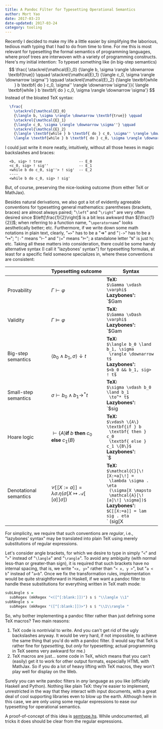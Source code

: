 ```yaml
---
title: A Pandoc Filter for Typesetting Operational Semantics
author: Mort Yao
date: 2017-03-23
date-updated: 2017-03-24
category: tooling
---
```


Recently I decided to make my life a little easier by simplifying the laborious, tedious math typing that I had to do from time to time. For me this is most relevant for typesetting the formal semantics of programming languages, where proof trees are interwoven with a variety of programming constructs. Here's my initial intention: To typeset something like (in big-step semantics)
$$
\frac{
  \stackrel{\mathcal{E}_0}
  {\langle b, \sigma \rangle \downarrow \textbf{true}} \qquad
  \stackrel{\mathcal{E}_1}
  {\langle c_0, \sigma \rangle \downarrow \sigma''} \qquad
  \stackrel{\mathcal{E}_2}
  {\langle \textbf{while } b \textbf{ do } c_0, \sigma'' \rangle \downarrow \sigma'}}{
  \langle \textbf{while } b \textbf{ do } c_0, \sigma \rangle \downarrow \sigma'}
$$
Instead of the bloated TeX syntax:
```latex
  \frac{
    \stackrel{\mathcal{E}_0}
    {\langle b, \sigma \rangle \downarrow \textbf{true}} \qquad
    \stackrel{\mathcal{E}_1}
    {\langle c_0, \sigma \rangle \downarrow \sigma''} \qquad
    \stackrel{\mathcal{E}_2}
    {\langle \textbf{while } b \textbf{ do } c_0, \sigma'' \rangle \downarrow \sigma'}}{
    \langle \textbf{while } b \textbf{ do } c_0, \sigma \rangle \downarrow \sigma'}
```
I could just write it more neatly, intuitively, without all those hexes in magic backslashes and braces:
```
  <b, sig> ! true                 -- E_0
  <c_0, sig> ! sig''              -- E_1
  <while b do c_0, sig''> ! sig'  -- E_2
  ----
  <while b do c_0, sig> ! sig'
```
But, of course, preserving the nice-looking outcome (from either TeX or MathJax).

Besides natural derivations, we also got a lot of evidently agreeable conventions for typesetting general mathematics: parentheses (brackets, braces) are almost always paired; "`\left`" and "`\right`" are very often desired since $\left[\frac{1}{2}\right]$ is a bit less awkward than $[\frac{1}{2}]$; when referring to a function name, "`\operatorname`" looks aesthetically better; etc. Furthermore, if we write down some math notations in plain text, clearly, "`=>`" has to be a "$\Rightarrow$" and "`|->`" has to be a "$\mapsto$"; "`|-`" means "$\vdash$" and "`|=`" means "$\vDash$"; a standalone letter "`N`" is just $\mathbb{N}$; etc. Taking all these matters into consideration, there could be some handy alternative syntax (I call it "lazybones' syntax") for typesetting formulas, at least for a specific field someone specializes in, where these conventions are consistent:

|                  | Typesetting outcome | Syntax           |
| ---------------- | ------------------- | ---------------- |
| Provability | $\Gamma \vdash \varphi$ | **TeX:**<br> `$\Gamma \vdash \varphi$` <br> **Lazybones':**<br> `$Gam |- phi$`
| Validity | $\Gamma \vDash \varphi$ | **TeX:**<br> `$\Gamma \vDash \varphi$` <br> **Lazybones':**<br> `$Gam |= phi$`
| Big-step semantics | $\langle b_0 \land b_1, \sigma \rangle \downarrow t$ | **TeX:**<br> `$\langle b_0 \land b_1, \sigma`<br>` \rangle \downarrow t$` <br> **Lazybones':**<br> `$<b_0 && b_1, sig> ! t$`
| Small-step semantics | $\sigma \vdash b_0 \land b_1 \to^* t$ | **TeX:**<br> `$\sigma \vdash b_0 \land b_1`<br>` \to^* t$` <br> **Lazybones':**<br> `$sig |- b_0 && b_1 ->* t$`
| Hoare logic | $\vdash \{A\} \textbf{if } b \textbf{ then } c_0 \textbf{ else } c_1 \{B\}$ | **TeX:**<br> `$\vdash \{A\} \textbf{if } b`<br>` \textbf{ then } c_0`<br>` \textbf{ else } c_1 \{B\}$` <br> **Lazybones':**<br> `$|- <[A]> if b then c_0`<br>` else c_1 <[B]>$`
| Denotational semantics | $\mathcal{C}[\![X:=a]\!] = \lambda \sigma . \eta (\sigma[X \mapsto \mathcal{A}[\![a]\!] \sigma])$ | **TeX:**<br> `$\mathcal{C}[\![X:=a]\!] =`<br>` \lambda \sigma . \eta`<br>` (\sigma[X \mapsto`<br>` \mathcal{A}[\![a]\!] \sigma])$` <br> **Lazybones':**<br> `$C[[X:=a]] = lam sig . eta`<br>` (sig[X |-> A[[a]] sig])$`

For simplicity, we require that such conventions are *regular*, i.e., "lazybones' syntax" may be translated into plain TeX using merely substitutions of regular expressions.

Let's consider angle brackets, for which we desire to type in simply "`<`" and "`>`" instead of "`\langle`" and "`\rangle`". To avoid any ambiguity (with normal less-than or greater-than sign), it is required that such brackets have no internal spacing, that is, we write "`<x, y>`" rather than "`< x, y >`", but "`a < b`" instead of "`a<b`". Once we fix the transformation rules, implementation would be quite straightforward in Haskell, if we want a pandoc filter to handle these substitutions for everything written in TeX math mode:

```hs
subLAngle s =
  subRegex (mkRegex "<([^[:blank:]])") s $ "\\langle \\1"
subRAngle s =
  subRegex (mkRegex "([^[:blank:]])>") s $ "\\1\\rangle "
```

So, why bother implementing a pandoc filter rather than just defining some TeX macros? Two main reasons:

1. TeX code is nontrivial to write. And you can't get rid of the ugly backslashes anyway. It would be very hard, if not impossible, to achieve the same thing that you'd do with a pandoc filter. (I would say that TeX is rather fine for *typesetting*, but *only* for typesetting; actual programming in TeX seems very awkward for me.)
2. TeX macros are just... some code in TeX, which means that you can't (easily) get it to work for other output formats, especially HTML with MathJax. So if you do a lot of heavy lifting with TeX macros, they won't play well for display on the Web.

Surely you can write pandoc filters in *any* language as you like (officially Haskell and Python). Nothing like plain TeX: they're easier to implement, unrestricted in the way that they interact with input documents, with a great deal of cool supporting libraries even to blow up the earth. Although here in this case, we are only using some regular expressions to ease our typesetting for operational semantics.

A proof-of-concept of this idea is [semtype.hs](https://github.com/soimort/pandoc-filters/blob/aad6033dfbd7d460d22aa627e04ca388f72af020/semtype.hs). While undocumented, all tricks it does should be clear from the regular expressions.

